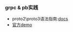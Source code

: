 
### grpc & pb实践

* proto2\proto3语法指南:[docs](https://developers.google.com/protocol-buffers/docs/proto3)
* [官方demo](https://developers.google.com/protocol-buffers/docs/gotutorial)
